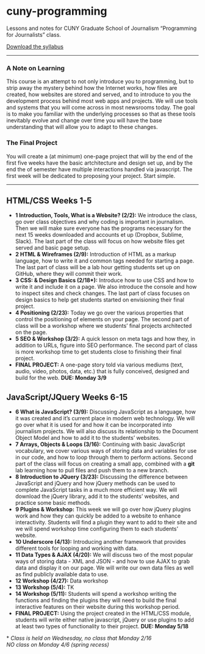 # cuny-programming
Lessons and notes for CUNY Graduate School of Journalism “Programming for Journalists” class.

<a href="http://mlouttit.com/cuny/Spring2015_Syllabus.pdf">Download the syllabus</a>

<hr />

<h3>A Note on Learning</h3>
<p>This course is an attempt to not only introduce you to programming, but to strip away the mystery behind how the Internet works, how files are created, how websites are stored and served, and to introduce to you the development process behind most web apps and projects. We will use tools and systems that you will come across in most newsrooms today. The goal is to make you familiar with the underlying processes so that as these tools inevitably evolve and change over time you will have the base understanding that will allow you to adapt to these changes.</p>

<h3>The Final Project</h3>
<p>You will create a (at minimum) one-page project that will by the end of the first five weeks have the basic artchitecture and design set up, and by the end the of semester have multiple interactions handled via javascript. The first week will be dedicated to proposing your project. Start simple.</p>

<hr />

<h2>HTML/CSS Weeks 1-5</h2>
<ul>
  <li><strong>1 Introduction, Tools, What is a Website? (2/2):</strong> We introduce the class, go over class objectives and why coding is important in journalism. Then we will make sure everyone has the programs necessary for the next 15 weeks downloaded and accounts et up (Dropbox, Sublime, Slack). The last part of the class will focus on how website files get served and basic page setup.</li>
  <li><strong>2 HTML & Wireframes (2/9):</strong> Introduction of HTML as a markup language, how to write it and common tags needed for starting a page. The last part of class will be a lab hour getting students set up on GitHub, where they will commit their work.</li>
  <li><strong>3 CSS: & Design Basics (2/18*):</strong> Introduce how to use CSS and how to write it and include it on a page. We also introduce the console and how to inspect sites and check changes. The last part of class focuses on design basics to help get students started on envisioning their final project.</li>
  <li><strong>4 Positioning (2/23):</strong> Today we go over the various properties that control the positioning of elements on your page. The second part of class will be a workshop where we students’ final projects architected on the page.</li>
  <li><strong>5 SEO & Workshop (3/2):</strong> A quick lesson on meta tags and how they, in addition to URLs, figure into SEO performance. The second part of class is more workshop time to get students close to finishing their final project.</li>
  <li><strong>FINAL PROJECT:</strong> A one-page story told via various mediums (text, audio, video, photos, data, etc.) that is fully conceived, designed and build for the web. <strong>DUE: Monday 3/9</strong></li>
</ul>

<h2>JavaScript/JQuery Weeks 6-15</h2>
<ul>
  <li><strong>6 What is JavaScript? (3/9):</strong> Discussing JavaScript as a language, how it was created and it’s current place in modern web technology. We will go over what it is used for and how it can be incorporated into journalism projects. We will also discuss its relationship to the Document Object Model and how to add it to the students’ websites. </li>
  <li><strong>7 Arrays, Objects & Loops (3/16):</strong> Continuing with basic JavaScript vocabulary, we cover various ways of storing data and variables for use in our code, and how to loop through them to perform actions. Second part of the class will focus on creating a small app, combined with a <strong>git</strong> lab learning how to pull files and push them to a new branch.</li>
  <li><strong>8 Introduction to JQuery (3/23):</strong> Discussing the difference between JavaScript and jQuery and how jQuery methods can be used to complete JavaScript tasks in a much more efficient way. We will download the jQuery library, add it to the students’ websites, and practice some basic methods.</li>
  <li><strong>9 Plugins & Workshop:</strong> This week we will go over how jQuery plugins work and how they can quickly be added to a website to enhance interactivity. Students will find a plugin they want to add to their site and we will spend workshop time configuring them to each students’ website.</li>
  <li><strong>10 Underscore (4/13):</strong> Introducing another framework that provides different tools for looping and working with data.</li>
  <li><strong>11 Data Types & AJAX (4/20):</strong> We will discuss two of the most popular ways of storing data - XML and JSON - and how to use AJAX to grab data and display it on our page. We will write our own data files as well as find publicly available data to use.</li>
  <li><strong>12 Workshop (4/27):</strong> Data workshop</li>
  <li><strong>13 Workshop (5/4):</strong> TK</li>
  <li><strong>14 Workshop (5/11):</strong> Students will spend a workshop writing the functions and finding the plugins they will need to build the final interactive features on their website during this workshop period.</li>
  <li><strong>FINAL PROJECT:</strong> Using the project created in the HTML/CSS module, students will write either native javascript, jQuery or use plugins to add at least two types of functionality to their project. <strong>DUE: Monday 5/18</strong></li>
</ul>

<p>* <em>Class is held on Wednesday, no class that Monday 2/16</em><br />
<em>NO class on Monday 4/6 (spring recess)</em></p>